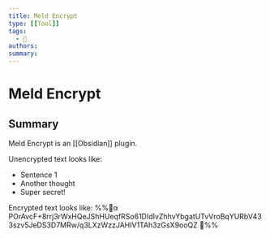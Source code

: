 ```yaml
---
title: Meld Encrypt
type: [[Tool]]
tags:
  - 📝
authors:
summary:
---
```


# Meld Encrypt

## Summary

Meld Encrypt is an [[Obsidian]] plugin.

Unencrypted text looks like:
- Sentence 1
- Another thought
- Super secret!

Encrypted text looks like:
%%🔐α POrAvcF+8rrj3rWxHQeJShHUeqfRSo61DIdIvZhhvYbgatUTvVroBqYURbV433szv5JeDS3D7MRw/q3LXzWzzJAHIV1TAh3zGsX9ooQZ 🔐%%



